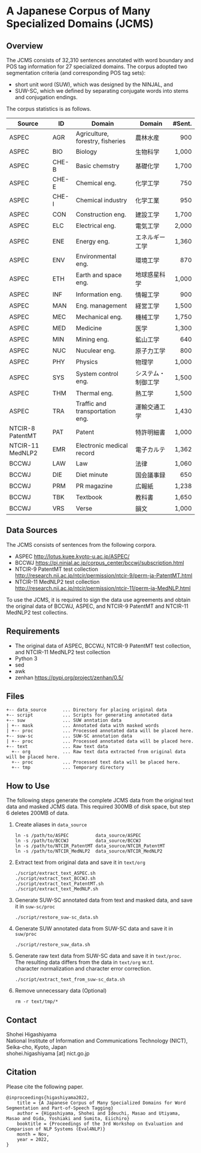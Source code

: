 # A Japanese Corpus of Many Specialized Domains (JCMS)

## Overview

The JCMS consists of 32,310 sentences annotated with word boundary and POS tag 
information for 27 specialized domains.
The corpus adopted two segmentation criteria (and corresponding POS tag sets): 
- short unit word (SUW), which was designed by the NINJAL, and
- SUW-SC, which we defined by separating conjugate words into stems and conjugation 
  endings.

The corpus statistics is as follows.

|Source          |ID   |Domain                            |Domain            |#Sent.
|----------------|-----|----------------------------------|------------------|-----:
|ASPEC           |AGR  |Agriculture, forestry, fisheries  |農林水産          |   900
|ASPEC           |BIO  |Biology                           |生物科学          | 1,000
|ASPEC           |CHE-B|Basic chemstry                    |基礎化学          | 1,700
|ASPEC           |CHE-E|Chemical eng.                     |化学工学          |   750
|ASPEC           |CHE-I|Chemical industry                 |化学工業          |   950
|ASPEC           |CON  |Construction eng.                 |建設工学          | 1,700
|ASPEC           |ELC  |Electrical eng.                   |電気工学          | 2,000
|ASPEC           |ENE  |Energy eng.                       |エネルギー工学    | 1,360
|ASPEC           |ENV  |Environmental eng.                |環境工学          |   870
|ASPEC           |ETH  |Earth and space eng.              |地球惑星科学      | 1,000
|ASPEC           |INF  |Information eng.                  |情報工学          |   900
|ASPEC           |MAN  |Eng. management                   |経営工学          | 1,500
|ASPEC           |MEC  |Mechanical eng.                   |機械工学          | 1,750
|ASPEC           |MED  |Medicine                          |医学              | 1,300
|ASPEC           |MIN  |Mining eng.                       |鉱山工学          |   640
|ASPEC           |NUC  |Nuculear eng.                     |原子力工学        |   800
|ASPEC           |PHY  |Physics                           |物理学            | 1,000
|ASPEC           |SYS  |System control eng.               |システム・制御工学| 1,500
|ASPEC           |THM  |Thermal eng.                      |熱工学            | 1,500
|ASPEC           |TRA  |Traffic and transportation eng.   |運輸交通工学      | 1,430
|NTCIR-8 PatentMT|PAT  |Patent                            |特許明細書        | 1,000
|NTCIR-11 MedNLP2|EMR  |Electronic medical record         |電子カルテ        | 1,362
|BCCWJ           |LAW  |Law                               |法律              | 1,060
|BCCWJ           |DIE  |Diet minute                       |国会議事録        |   650
|BCCWJ           |PRM  |PR magazine                       |広報紙            | 1,238
|BCCWJ           |TBK  |Textbook                          |教科書            | 1,650
|BCCWJ           |VRS  |Verse                             |韻文              | 1,000


## Data Sources

The JCMS consists of sentences from the following corpora.

- ASPEC <http://lotus.kuee.kyoto-u.ac.jp/ASPEC/>
- BCCWJ <https://pj.ninjal.ac.jp/corpus_center/bccwj/subscription.html>
- NTCIR-9 PatentMT test collection <http://research.nii.ac.jp/ntcir/permission/ntcir-9/perm-ja-PatentMT.html>
- NTCIR-11 MedNLP2 test collection <http://research.nii.ac.jp/ntcir/permission/ntcir-11/perm-ja-MedNLP.html>

To use the JCMS, it is required to sign the data use agreements and obtain the 
original data of BCCWJ, ASPEC, and NTCIR-9 PatentMT and NTCIR-11 MedNLP2 test 
collectins.

## Requirements

- The original data of ASPEC, BCCWJ, NTCIR-9 PatentMT test collection, and NTCIR-11
  MedNLP2 test collection
- Python 3
- sed
- awk
- zenhan <https://pypi.org/project/zenhan/0.5/>

## Files

~~~~
+-- data_source      ... Directory for placing original data
+-- script           ... Scripts for generating annotated data
+-- suw              ... SUW anntation data
| +-- mask           ... Annotated data with masked words 
| +-- proc           ... Processed annotated data will be placed here.
+-- suw-sc           ... SUW-SC annotation data
| +-- proc           ... Processed annotated data will be placed here.
+-- text             ... Raw text data
  +-- org            ... Raw text data extracted from original data will be placed here.
  +-- proc           ... Processed text data will be placed here.
  +-- tmp            ... Temporary directory
~~~~

## How to Use

The following steps generate the complete JCMS data from the original text data and 
masked JCMS data. This required 300MB of disk space, but step 6 deletes 200MB of data.

1. Create aliases in `data_source`  
   ~~~~
   ln -s /path/to/ASPEC          data_source/ASPEC
   ln -s /path/to/BCCWJ          data_source/BCCWJ
   ln -s /path/to/NTCIR_PatentMT data_source/NTCIR_PatentMT
   ln -s /path/to/NTCIR_MedNLP2  data_source/NTCIR_MedNLP2
   ~~~~

2. Extract text from original data and save it in `text/org`  
   ~~~~
   ./script/extract_text_ASPEC.sh
   ./script/extract_text_BCCWJ.sh
   ./script/extract_text_PatentMT.sh
   ./script/extract_text_MedNLP.sh
   ~~~~

3. Generate SUW-SC annotated data from text and masked data, and save it in `suw-sc/proc`
   ~~~~
   ./script/restore_suw-sc_data.sh
   ~~~~

4. Generate SUW annotated data from SUW-SC data and save it in `suw/proc`
   ~~~~
   ./script/restore_suw_data.sh
   ~~~~

5. Generate raw text data from SUW-SC data and save it in `text/proc`.  
   The resulting data differs from the data in `text/org` w.r.t.  
   character normalization and character error correction.
   ~~~~
   ./script/extract_text_from_suw-sc_data.sh
   ~~~~

6. Remove unnecessary data (Optional)
   ~~~~
   rm -r text/tmp/*
   ~~~~

## Contact

Shohei Higashiyama  
National Institute of Information and Communications Technology (NICT), Seika-cho, Kyoto, Japan  
shohei.higashiyama [at] nict.go.jp


## Citation

Please cite the following paper.

~~~~
@inproceedings{higashiyama2022,
    title = {A Japanese Corpus of Many Specialized Domains for Word Segmentation and Part-of-Speech Tagging}
    author = {Higashiyama, Shohei and Ideuchi, Masao and Utiyama, Masao and Oida, Yoshiaki and Sumita, Eiichiro}
    booktitle = {Proceedings of the 3rd Workshop on Evaluation and Comparison of NLP Systems (Eval4NLP)}
    month = Nov,
    year = 2022,
}
~~~~
